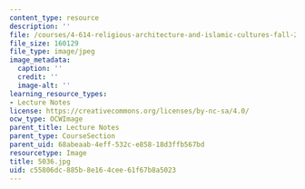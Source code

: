 ```yaml
---
content_type: resource
description: ''
file: /courses/4-614-religious-architecture-and-islamic-cultures-fall-2002/c55806dc885b8e164cee61f67b8a5023_5036.jpg
file_size: 160129
file_type: image/jpeg
image_metadata:
  caption: ''
  credit: ''
  image-alt: ''
learning_resource_types:
- Lecture Notes
license: https://creativecommons.org/licenses/by-nc-sa/4.0/
ocw_type: OCWImage
parent_title: Lecture Notes
parent_type: CourseSection
parent_uid: 68abeaab-4eff-532c-e858-18d3ffb567bd
resourcetype: Image
title: 5036.jpg
uid: c55806dc-885b-8e16-4cee-61f67b8a5023
---
```


